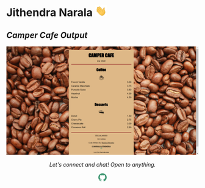 # Jithendra Narala <img src="https://github.com/NaralaJithendra/Html_Css_JavaScript_Codes_Web/blob/main/Button%20Caliculator/Hi.gif" width="30px">
<p align="center">
  <h2><i><b>Camper Cafe Output</i></b></h2>
  <a href="https://github.com/NaralaJithendra/Html_Css_JavaScript_Codes_Web/tree/main/Camper%20Cafe">
    <img src="https://github.com/NaralaJithendra/Html_Css_JavaScript_Codes_Web/blob/main/Camper%20Cafe/Output.png" alt="Output" target="_blank" style="vertical-align:top margin:6px 4px" height="auto" width="auto">
  </a>
</p>
<p align="center">
  <i>Let's connect and chat! Open to anything.</i>
  <p align="center">
    <a href="https://github.com/NaralaJithendra"><img alt=" GitHub" width="22px" src="https://github.com/NaralaJithendra/Html_Css_JavaScript_Codes_Web/blob/main/Button%20Caliculator/github.svg" /></a>
    </p>
</p>
